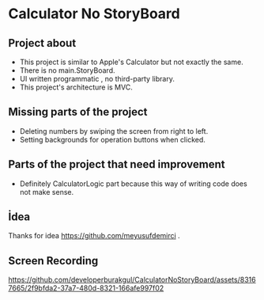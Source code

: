 

# Calculator No StoryBoard

## Project about
- This project is similar to Apple's Calculator but not exactly the same.
- There is no main.StoryBoard.
- UI written programmatic , no third-party library.
- This project's architecture is MVC.
## Missing parts of the project
- Deleting numbers by swiping the screen from right to left.
- Setting backgrounds for operation buttons when clicked.
## Parts of the project that need improvement
- Definitely CalculatorLogic part because this way of writing code does not make sense.
## İdea
Thanks for idea https://github.com/meyusufdemirci .
## Screen Recording
https://github.com/developerburakgul/CalculatorNoStoryBoard/assets/83167665/2f9bfda2-37a7-480d-8321-166afe997f02



